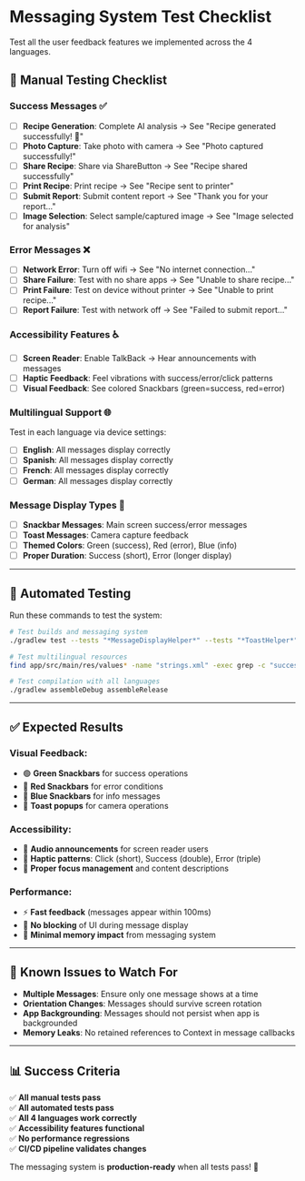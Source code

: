 # Messaging System Test Checklist

Test all the user feedback features we implemented across the 4 languages.

## 🧪 **Manual Testing Checklist**

### **Success Messages** ✅
- [ ] **Recipe Generation**: Complete AI analysis → See "Recipe generated successfully! 🎉"
- [ ] **Photo Capture**: Take photo with camera → See "Photo captured successfully!"
- [ ] **Share Recipe**: Share via ShareButton → See "Recipe shared successfully"
- [ ] **Print Recipe**: Print recipe → See "Recipe sent to printer"
- [ ] **Submit Report**: Submit content report → See "Thank you for your report..."
- [ ] **Image Selection**: Select sample/captured image → See "Image selected for analysis"

### **Error Messages** ❌
- [ ] **Network Error**: Turn off wifi → See "No internet connection..."
- [ ] **Share Failure**: Test with no share apps → See "Unable to share recipe..."
- [ ] **Print Failure**: Test on device without printer → See "Unable to print recipe..."
- [ ] **Report Failure**: Test with network off → See "Failed to submit report..."

### **Accessibility Features** ♿
- [ ] **Screen Reader**: Enable TalkBack → Hear announcements with messages
- [ ] **Haptic Feedback**: Feel vibrations with success/error/click patterns
- [ ] **Visual Feedback**: See colored Snackbars (green=success, red=error)

### **Multilingual Support** 🌐
Test in each language via device settings:
- [ ] **English**: All messages display correctly
- [ ] **Spanish**: All messages display correctly  
- [ ] **French**: All messages display correctly
- [ ] **German**: All messages display correctly

### **Message Display Types** 📱
- [ ] **Snackbar Messages**: Main screen success/error messages
- [ ] **Toast Messages**: Camera capture feedback
- [ ] **Themed Colors**: Green (success), Red (error), Blue (info)
- [ ] **Proper Duration**: Success (short), Error (longer display)

---

## 🔧 **Automated Testing**

Run these commands to test the system:

```bash
# Test builds and messaging system
./gradlew test --tests "*MessageDisplayHelper*" --tests "*ToastHelper*"

# Test multilingual resources
find app/src/main/res/values* -name "strings.xml" -exec grep -c "success_\|error_" {} \;

# Test compilation with all languages
./gradlew assembleDebug assembleRelease
```

---

## ✅ **Expected Results**

### **Visual Feedback**:
- 🟢 **Green Snackbars** for success operations
- 🔴 **Red Snackbars** for error conditions  
- 🔵 **Blue Snackbars** for info messages
- 📱 **Toast popups** for camera operations

### **Accessibility**:
- 📢 **Audio announcements** for screen reader users
- 📳 **Haptic patterns**: Click (short), Success (double), Error (triple)
- 🎯 **Proper focus management** and content descriptions

### **Performance**:
- ⚡ **Fast feedback** (messages appear within 100ms)
- 🔄 **No blocking** of UI during message display
- 💾 **Minimal memory impact** from messaging system

---

## 🐛 **Known Issues to Watch For**

- **Multiple Messages**: Ensure only one message shows at a time
- **Orientation Changes**: Messages should survive screen rotation
- **App Backgrounding**: Messages should not persist when app is backgrounded
- **Memory Leaks**: No retained references to Context in message callbacks

---

## 📊 **Success Criteria**

✅ **All manual tests pass**  
✅ **All automated tests pass**  
✅ **All 4 languages work correctly**  
✅ **Accessibility features functional**  
✅ **No performance regressions**  
✅ **CI/CD pipeline validates changes**

The messaging system is **production-ready** when all tests pass! 🎉 